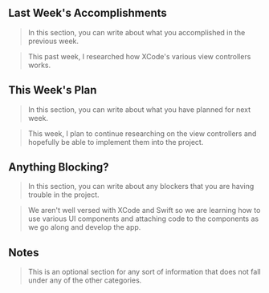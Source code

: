 ## Last Week's Accomplishments

> In this section, you can write about what you accomplished in the previous week.

> This past week, I researched how XCode's various view controllers works.

## This Week's Plan

> In this section, you can write about what you have planned for next week.

> This week, I plan to continue researching on the view controllers and hopefully be able to implement them into the project.

## Anything Blocking?

> In this section, you can write about any blockers that you are having trouble in the project.

> We aren't well versed with XCode and Swift so we are learning how to use various UI components and attaching code to the components as we go along and develop the app.

## Notes

> This is an optional section for any sort of information that does not fall under any of the other categories.
